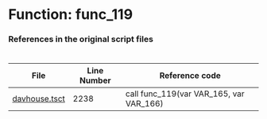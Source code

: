# Function: func_119
### References in the original script files

#

| File | Line Number | Reference code |
| --- | --- | --- |
| [davhouse.tsct](../../../out/davhouse.tsct#L2238) | 2238 | call func_119(var VAR_165, var VAR_166) |
